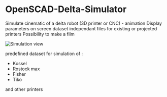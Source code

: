 # OpenSCAD-Delta-Simulator
Simulate cinematic of a delta robot (3D printer or CNC) - animation
Display parameters on screen
dataset independant files for existing or projected printers
Possibility to make a film

![Simulation view](Delta_simulator.png?raw=true "Simulation view")

predefined dataset for simulation of :
- Kossel
- Rostock max
- Fisher
- Tiko

and other printers
